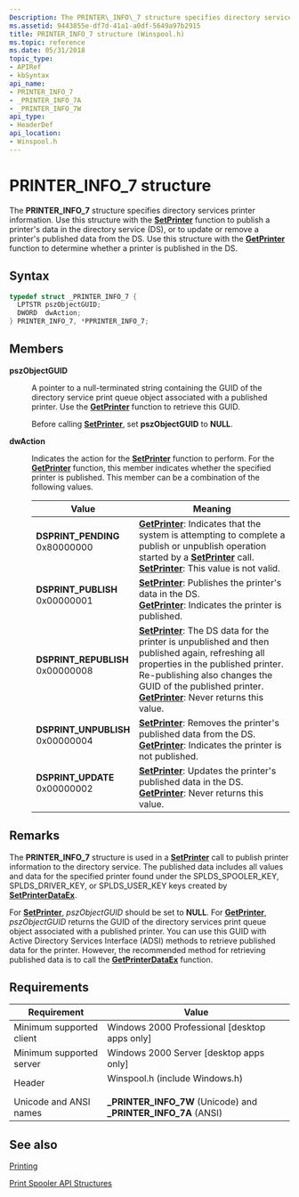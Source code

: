 ```yaml
---
Description: The PRINTER\_INFO\_7 structure specifies directory services printer information.
ms.assetid: 9443855e-df7d-41a1-a0df-5649a97b2915
title: PRINTER_INFO_7 structure (Winspool.h)
ms.topic: reference
ms.date: 05/31/2018
topic_type: 
- APIRef
- kbSyntax
api_name: 
- PRINTER_INFO_7
- _PRINTER_INFO_7A
- _PRINTER_INFO_7W
api_type: 
- HeaderDef
api_location: 
- Winspool.h
---
```


# PRINTER\_INFO\_7 structure

The **PRINTER\_INFO\_7** structure specifies directory services printer information. Use this structure with the [**SetPrinter**](setprinter.md) function to publish a printer's data in the directory service (DS), or to update or remove a printer's published data from the DS. Use this structure with the [**GetPrinter**](getprinter.md) function to determine whether a printer is published in the DS.

## Syntax


```C++
typedef struct _PRINTER_INFO_7 {
  LPTSTR pszObjectGUID;
  DWORD  dwAction;
} PRINTER_INFO_7, *PPRINTER_INFO_7;
```



## Members

<dl> <dt>

**pszObjectGUID**
</dt> <dd>

A pointer to a null-terminated string containing the GUID of the directory service print queue object associated with a published printer. Use the [**GetPrinter**](getprinter.md) function to retrieve this GUID.

Before calling [**SetPrinter**](setprinter.md), set **pszObjectGUID** to **NULL**.

</dd> <dt>

**dwAction**
</dt> <dd>

Indicates the action for the [**SetPrinter**](setprinter.md) function to perform. For the [**GetPrinter**](getprinter.md) function, this member indicates whether the specified printer is published. This member can be a combination of the following values.



| Value                                                                                                                                                                                                                                     | Meaning                                                                                                                                                                                                                                                                                                     |
|-------------------------------------------------------------------------------------------------------------------------------------------------------------------------------------------------------------------------------------------|-------------------------------------------------------------------------------------------------------------------------------------------------------------------------------------------------------------------------------------------------------------------------------------------------------------|
| <span id="DSPRINT_PENDING"></span><span id="dsprint_pending"></span><dl> <dt>**DSPRINT\_PENDING**</dt> <dt>0x80000000</dt> </dl>       | [**GetPrinter**](getprinter.md): Indicates that the system is attempting to complete a publish or unpublish operation started by a [**SetPrinter**](setprinter.md) call.<br/> [**SetPrinter**](setprinter.md): This value is not valid. <br/>                                                |
| <span id="DSPRINT_PUBLISH"></span><span id="dsprint_publish"></span><dl> <dt>**DSPRINT\_PUBLISH**</dt> <dt>0x00000001</dt> </dl>       | [**SetPrinter**](setprinter.md): Publishes the printer's data in the DS.<br/> [**GetPrinter**](getprinter.md): Indicates the printer is published. <br/>                                                                                                                                      |
| <span id="DSPRINT_REPUBLISH"></span><span id="dsprint_republish"></span><dl> <dt>**DSPRINT\_REPUBLISH**</dt> <dt>0x00000008</dt> </dl> | [**SetPrinter**](setprinter.md): The DS data for the printer is unpublished and then published again, refreshing all properties in the published printer. Re-publishing also changes the GUID of the published printer.<br/> [**GetPrinter**](getprinter.md): Never returns this value. <br/> |
| <span id="DSPRINT_UNPUBLISH"></span><span id="dsprint_unpublish"></span><dl> <dt>**DSPRINT\_UNPUBLISH**</dt> <dt>0x00000004</dt> </dl> | [**SetPrinter**](setprinter.md): Removes the printer's published data from the DS.<br/> [**GetPrinter**](getprinter.md): Indicates the printer is not published. <br/>                                                                                                                        |
| <span id="DSPRINT_UPDATE"></span><span id="dsprint_update"></span><dl> <dt>**DSPRINT\_UPDATE**</dt> <dt>0x00000002</dt> </dl>          | [**SetPrinter**](setprinter.md): Updates the printer's published data in the DS.<br/> [**GetPrinter**](getprinter.md): Never returns this value. <br/>                                                                                                                                        |



 

</dd> </dl>

## Remarks

The **PRINTER\_INFO\_7** structure is used in a [**SetPrinter**](setprinter.md) call to publish printer information to the directory service. The published data includes all values and data for the specified printer found under the SPLDS\_SPOOLER\_KEY, SPLDS\_DRIVER\_KEY, or SPLDS\_USER\_KEY keys created by [**SetPrinterDataEx**](setprinterdataex.md).

For [**SetPrinter**](setprinter.md), *pszObjectGUID* should be set to **NULL**. For [**GetPrinter**](getprinter.md), *pszObjectGUID* returns the GUID of the directory services print queue object associated with a published printer. You can use this GUID with Active Directory Services Interface (ADSI) methods to retrieve published data for the printer. However, the recommended method for retrieving published data is to call the [**GetPrinterDataEx**](getprinterdataex.md) function.

## Requirements



| Requirement | Value |
|-------------------------------------|-----------------------------------------------------------------------------------------------------------|
| Minimum supported client<br/> | Windows 2000 Professional \[desktop apps only\]<br/>                                                |
| Minimum supported server<br/> | Windows 2000 Server \[desktop apps only\]<br/>                                                      |
| Header<br/>                   | <dl> <dt>Winspool.h (include Windows.h)</dt> </dl> |
| Unicode and ANSI names<br/>   | **\_PRINTER\_INFO\_7W** (Unicode) and **\_PRINTER\_INFO\_7A** (ANSI)<br/>                           |



## See also

<dl> <dt>

[Printing](printdocs-printing.md)
</dt> <dt>

[Print Spooler API Structures](printing-and-print-spooler-structures.md)
</dt> </dl>

 

 




